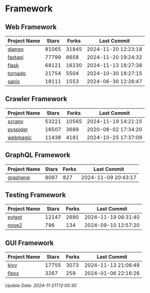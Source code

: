 # Framework

## Web Framework
| Project Name | Stars | Forks | Last Commit |
| ------------ | ----- | ----- | ----------- |
| [django](https://github.com/django/django) | 81065 | 31845 | 2024-11-20 12:23:18 |
| [fastapi](https://github.com/fastapi/fastapi) | 77799 | 6658 | 2024-11-20 19:24:32 |
| [flask](https://github.com/pallets/flask) | 68121 | 16230 | 2024-11-13 18:27:38 |
| [tornado](https://github.com/tornadoweb/tornado) | 21754 | 5504 | 2024-10-30 18:27:15 |
| [sanic](https://github.com/sanic-org/sanic) | 18111 | 1553 | 2024-06-30 12:26:47 |

## Crawler Framework
| Project Name | Stars | Forks | Last Commit |
| ------------ | ----- | ----- | ----------- |
| [scrapy](https://github.com/scrapy/scrapy) | 53221 | 10565 | 2024-11-19 14:21:15 |
| [pyspider](https://github.com/binux/pyspider) | 16507 | 3689 | 2020-08-02 17:34:20 |
| [webmagic](https://github.com/code4craft/webmagic) | 11438 | 4181 | 2024-10-25 17:37:09 |

## GraphQL Framework
| Project Name | Stars | Forks | Last Commit |
| ------------ | ----- | ----- | ----------- |
| [graphene](https://github.com/graphql-python/graphene) | 8097 | 827 | 2024-11-09 20:43:17 |

## Testing Framework
| Project Name | Stars | Forks | Last Commit |
| ------------ | ----- | ----- | ----------- |
| [pytest](https://github.com/pytest-dev/pytest) | 12147 | 2690 | 2024-11-19 06:31:40 |
| [nose2](https://github.com/nose-devs/nose2) | 796 | 134 | 2024-09-10 12:57:20 |

## GUI Framework
| Project Name | Stars | Forks | Last Commit |
| ------------ | ----- | ----- | ----------- |
| [kivy](https://github.com/kivy/kivy) | 17755 | 3073 | 2024-11-13 21:06:49 |
| [flexx](https://github.com/flexxui/flexx) | 3267 | 259 | 2024-01-06 22:16:26 |

*Update Date: 2024-11-21T12:00:30*